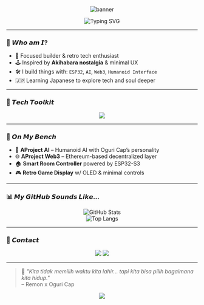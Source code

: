 <!-- Retro Akihabara x Minimal Elegant GitHub Profile -->

<p align="center">
  <img src="https://capsule-render.vercel.app/api?type=waving&color=4A4A4A&height=200&section=header&text=Remon%20Dev%20Zone&fontColor=FAF0E6&fontSize=40&animation=fadeIn" alt="banner"/>
</p>

<p align="center">
  <img src="https://readme-typing-svg.herokuapp.com?font=Fira+Code&weight=500&size=22&duration=3000&pause=800&color=7FFFD4&center=true&vCenter=true&multiline=true&width=435&lines=Welcome+to+my+Retro+Dev+Hub.;ここはレトロ未来の開発基地です。" alt="Typing SVG" />
</p>

---

### 👾 𝙒𝙝𝙤 𝙖𝙢 𝙄?

- 🧠 Focused builder & retro tech enthusiast  
- 🕹️ Inspired by **Akihabara nostalgia** & minimal UX  
- 🛠️ I build things with: `ESP32`, `AI`, `Web3`, `Humanoid Interface`  
- 🇯🇵 Learning Japanese to explore tech and soul deeper  

---

### 🧰 𝙏𝙚𝙘𝙝 𝙏𝙤𝙤𝙡𝙠𝙞𝙩

<div align="center">
  <img src="https://skillicons.dev/icons?i=cpp,python,js,html,solidity,arduino,linux,github,vscode" />
</div>

---

### 🔧 𝙊𝙣 𝙈𝙮 𝘽𝙚𝙣𝙘𝙝

- 🤖 **AProject AI** – Humanoid AI with Oguri Cap’s personality  
- 🌐 **AProject Web3** – Ethereum-based decentralized layer  
- 🏠 **Smart Room Controller** powered by ESP32-S3  
- 🎮 **Retro Game Display** w/ OLED & minimal controls  

---

### 📊 𝙈𝙮 𝙂𝙞𝙩𝙃𝙪𝙗 𝙎𝙤𝙪𝙣𝙙𝙨 𝙇𝙞𝙠𝙚...

<p align="center">
  <img src="https://github-readme-stats.vercel.app/api?username=Remon270&show_icons=true&hide_border=true&theme=tokyonight&hide_title=true" alt="GitHub Stats" />
  <br>
  <img src="https://github-readme-stats.vercel.app/api/top-langs/?username=Remon270&layout=compact&theme=tokyonight&hide_border=true" alt="Top Langs" />
</p>

---

### 📡 𝘾𝙤𝙣𝙩𝙖𝙘𝙩

<p align="center">
  <a href="https://t.me/Remon270"><img src="https://img.shields.io/badge/Telegram-333333?style=for-the-badge&logo=telegram&logoColor=00BFFF"></a>
  <a href="https://yourwebsite.com"><img src="https://img.shields.io/badge/Portfolio-333333?style=for-the-badge&logo=about-dot-me&logoColor=FAD02C"></a>
</p>

---

> 🖤 *"Kita tidak memilih waktu kita lahir… tapi kita bisa pilih bagaimana kita hidup."*  
> – Remon x Oguri Cap

<p align="center">
  <img src="https://capsule-render.vercel.app/api?type=waving&color=4A4A4A&height=100&section=footer" />
</p>
